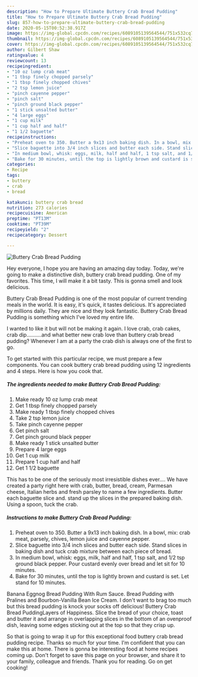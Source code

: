 ```yaml
---
description: "How to Prepare Ultimate Buttery Crab Bread Pudding"
title: "How to Prepare Ultimate Buttery Crab Bread Pudding"
slug: 857-how-to-prepare-ultimate-buttery-crab-bread-pudding
date: 2020-05-15T00:52:38.917Z
image: https://img-global.cpcdn.com/recipes/6089105139564544/751x532cq70/buttery-crab-bread-pudding-recipe-main-photo.jpg
thumbnail: https://img-global.cpcdn.com/recipes/6089105139564544/751x532cq70/buttery-crab-bread-pudding-recipe-main-photo.jpg
cover: https://img-global.cpcdn.com/recipes/6089105139564544/751x532cq70/buttery-crab-bread-pudding-recipe-main-photo.jpg
author: Gilbert Shaw
ratingvalue: 4
reviewcount: 13
recipeingredient:
- "10 oz lump crab meat"
- "1 tbsp finely chopped parsely"
- "1 tbsp finely chopped chives"
- "2 tsp lemon juice"
- "pinch cayenne pepper"
- "pinch salt"
- "pinch ground black pepper"
- "1 stick unsalted butter"
- "4 large eggs"
- "1 cup milk"
- "1 cup half and half"
- "1 1/2 baguette"
recipeinstructions:
- "Preheat oven to 350. Butter a 9x13 inch baking dish. In a bowl, mix: crab meat, parsely, chives, lemon juice and cayenne pepper."
- "Slice baguette into 3/4 inch slices and butter each side. Stand slices in baking dish and tuck crab mixture between each piece of bread."
- "In medium bowl, whisk: eggs, milk, half and half, 1 tsp salt, and 1/2 tsp ground black pepper. Pour custard evenly over bread and let sit for 10 minutes."
- "Bake for 30 minutes, until the top is lightly brown and custard is set. Let stand for 10 minutes."
categories:
- Recipe
tags:
- buttery
- crab
- bread

katakunci: buttery crab bread 
nutrition: 273 calories
recipecuisine: American
preptime: "PT13M"
cooktime: "PT39M"
recipeyield: "2"
recipecategory: Dessert

---
```



![Buttery Crab Bread Pudding](https://img-global.cpcdn.com/recipes/6089105139564544/751x532cq70/buttery-crab-bread-pudding-recipe-main-photo.jpg)

Hey everyone, I hope you are having an amazing day today. Today, we're going to make a distinctive dish, buttery crab bread pudding. One of my favorites. This time, I will make it a bit tasty. This is gonna smell and look delicious.

Buttery Crab Bread Pudding is one of the most popular of current trending meals in the world. It is easy, it's quick, it tastes delicious. It's appreciated by millions daily. They are nice and they look fantastic. Buttery Crab Bread Pudding is something which I've loved my entire life.

I wanted to like it but will not be making it again. I love crab, crab cakes, crab dip……….and what better new crab love than buttery crab bread pudding? Whenever I am at a party the crab dish is always one of the first to go.


To get started with this particular recipe, we must prepare a few components. You can cook buttery crab bread pudding using 12 ingredients and 4 steps. Here is how you cook that.

<!--inarticleads1-->

##### The ingredients needed to make Buttery Crab Bread Pudding:

1. Make ready 10 oz lump crab meat
1. Get 1 tbsp finely chopped parsely
1. Make ready 1 tbsp finely chopped chives
1. Take 2 tsp lemon juice
1. Take pinch cayenne pepper
1. Get pinch salt
1. Get pinch ground black pepper
1. Make ready 1 stick unsalted butter
1. Prepare 4 large eggs
1. Get 1 cup milk
1. Prepare 1 cup half and half
1. Get 1 1/2 baguette


This has to be one of the seriously most irresistible dishes ever…. We have created a party right here with crab, butter, bread, cream, Parmesan cheese, Italian herbs and fresh parsley to name a few ingredients. Butter each baguette slice and. stand up the slices in the prepared baking dish. Using a spoon, tuck the crab. 

<!--inarticleads2-->

##### Instructions to make Buttery Crab Bread Pudding:

1. Preheat oven to 350. Butter a 9x13 inch baking dish. In a bowl, mix: crab meat, parsely, chives, lemon juice and cayenne pepper.
1. Slice baguette into 3/4 inch slices and butter each side. Stand slices in baking dish and tuck crab mixture between each piece of bread.
1. In medium bowl, whisk: eggs, milk, half and half, 1 tsp salt, and 1/2 tsp ground black pepper. Pour custard evenly over bread and let sit for 10 minutes.
1. Bake for 30 minutes, until the top is lightly brown and custard is set. Let stand for 10 minutes.


Banana Eggnog Bread Pudding With Rum Sauce. Bread Pudding with Pralines and Bourbon-Vanilla Bean Ice Cream. I don&#39;t want to brag too much but this bread pudding is knock your socks off delicious! Buttery Crab Bread PuddingLayers of Happiness. Slice the bread of your choice, toast and butter it and arrange in overlapping slices in the bottom of an ovenproof dish, leaving some edges sticking out at the top so that they crisp up. 

So that is going to wrap it up for this exceptional food buttery crab bread pudding recipe. Thanks so much for your time. I'm confident that you can make this at home. There is gonna be interesting food at home recipes coming up. Don't forget to save this page on your browser, and share it to your family, colleague and friends. Thank you for reading. Go on get cooking!
